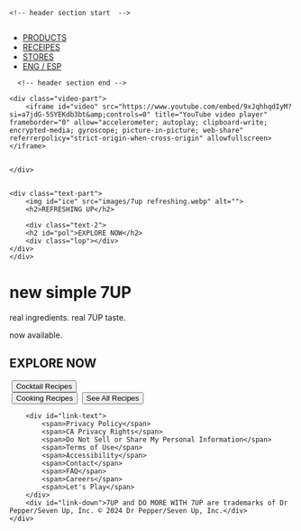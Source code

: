 <!DOCTYPE html>
<html lang="en">
<head>
    <meta charset="UTF-8">
    <meta name="viewport" content="width=device-width, initial-scale=1.0">
    <title>7UP Clone</title>
    <link rel="stylesheet" href="style.css">
    <link
    href="https://cdn.jsdelivr.net/npm/remixicon@4.2.0/fonts/remixicon.css"
    rel="stylesheet"
/>
</head>
<body>

    <!-- header section start  -->

  <section class="header" id="header">
    <div class="images">
    <img src="images/7up-logo-large.webp" alt="">
</div>
    <nav class="navbar">
        <ul>
            <li><a id="link" href="#">PRODUCTS</a></li>
            <li><a id="link" href="#">RECEIPES</a></li>
            <li><a id="link" href="#">STORES</a></li>
            <li><a id="link" href="#">ENG / ESP</a></li>
         </ul>
    </nav>
  </section>
               
    
      <!-- header section end -->

  <!-- body start -->

<div class="main">

    <div class="video-part">
        <iframe id="video" src="https://www.youtube.com/embed/9xJqhhqdIyM?si=a7jdG-5SYEKdb3bt&amp;controls=0" title="YouTube video player" frameborder="0" allow="accelerometer; autoplay; clipboard-write; encrypted-media; gyroscope; picture-in-picture; web-share" referrerpolicy="strict-origin-when-cross-origin" allowfullscreen></iframe>
    

    </div>


    <div class="text-part">
        <img id="ice" src="images/7up refreshing.webp" alt="">
        <h2>REFRESHING UP</h2>
    
        <div class="text-2">
        <h2 id="pol">EXPLORE NOW</h2>
        <div class="lop"></div>
    </div>
    </div>
    
    
</div>
<div class="next-part">
<div id="text">
<h1>new simple 7UP</h1>
<p>real ingredients. real 7UP taste.</p>
<p>now available.</p>
</div>
<div class="next-part-text-2">
    <h2 id="next-part-pol">EXPLORE NOW</h2>
    <div class="next-part-lop"></div>
</div>
</div>

<div class="mocktail">
    <img src="images/module_cocktail.jpg" alt="">
    <button>Cocktail Recipes</button>
</div>

<div class="mock">
   <img id="first-img" src="https://www.7up.com/images/modules/module_cooking.jpg" alt="">
   <button id="btn">Cooking Recipes</button>
    <img id="second-img" src="https://www.7up.com/images/modules/module_seeall.jpg" alt="">
    <button id="btn1">See All Recipes</button>
</div>
<div id="footer">
    <img src="images/Screenshot 2024-04-24 154432.png" alt="">
    <div id="footer-part">
        <div id="icon">
            <i class="ri-facebook-fill"></i>
            <i class="ri-pinterest-line"></i>
            <i class="ri-instagram-line"></i>
            <i class="ri-twitter-line"></i>
            <i class="ri-youtube-fill"></i>
        </div>
        
        <div id="link-text">
            <span>Privacy Policy</span>
            <span>CA Privacy Rights</span>
            <span>Do Not Sell or Share My Personal Information</span>
            <span>Terms of Use</span>
            <span>Accessibility</span>
            <span>Contact</span>
            <span>FAQ</span>
            <span>Careers</span>
            <span>Let's Play</span>
        </div>
        <div id="link-down">7UP and DO MORE WITH 7UP are trademarks of Dr Pepper/Seven Up, Inc. © 2024 Dr Pepper/Seven Up, Inc.</div>
    </div>

</div>
 </body>
 </html>     

